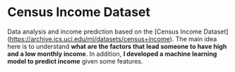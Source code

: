 # Census Income Dataset

Data analysis and income prediction based on the [Census Income Dataset] (https://archive.ics.uci.edu/ml/datasets/census+income).
The main idea here is to understand **what are the factors that lead someone to have high and a low monthly income**.
In addition, **I developed a machine learning model to predict income** given some features.
